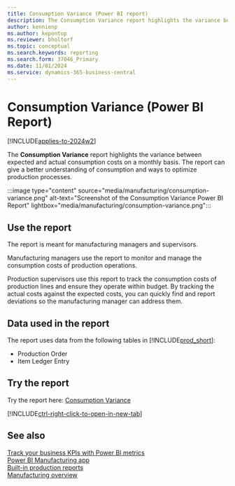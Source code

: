 ```yaml
---
title: Consumption Variance (Power BI report)
description: The Consumption Variance report highlights the variance between expected and actual consumption costs on a monthly basis.
author: kennienp
ms.author: kepontop
ms.reviewer: bholtorf
ms.topic: conceptual
ms.search.keywords: reporting
ms.search.form: 37046_Primary
ms.date: 11/01/2024
ms.service: dynamics-365-business-central
---
```


# Consumption Variance (Power BI Report)

[!INCLUDE[applies-to-2024w2](includes/applies-to-2024w2.md)]

The **Consumption Variance** report highlights the variance between expected and actual consumption costs on a monthly basis. The report can give a better understanding of consumption and ways to optimize production processes.

:::image type="content" source="media/manufacturing/consumption-variance.png" alt-text="Screenshot of the Consumption Variance Power BI Report" lightbox="media/manufacturing/consumption-variance.png":::

## Use the report

The report is meant for manufacturing managers and supervisors.

Manufacturing managers use the report to monitor and manage the consumption costs of production operations.

Production supervisors use this report to track the consumption costs of production lines and ensure they operate within budget. By tracking the actual costs against the expected costs, you can quickly find and report deviations so the manufacturing manager can address them.

<!-- ## Key Performance Indicators (KPIs)

The *Consumption Variance* report includes the following KPIs and measures: 

- [Consumption Cost Amt. Deviation %](####)
- [Expected Consumption Cost Amount](####)
- [Consumed Cost Amount (Actual)](####)
- [Consumption Cost Amt. Variance](####) -->

## Data used in the report

The report uses data from the following tables in [!INCLUDE[prod_short](includes/prod_short.md)]:

- Production Order
- Item Ledger Entry
  
## Try the report

Try the report here: [Consumption Variance](https://businesscentral.dynamics.com?page=37046)

[!INCLUDE[ctrl-right-click-to-open-in-new-tab](includes/ctrl-right-click-to-open-in-new-tab.md)]

## See also

[Track your business KPIs with Power BI metrics](track-kpis-with-power-bi-metrics.md)  
[Power BI Manufacturing app](manufacturing-powerbi-app.md)  
[Built-in production reports](production-reports.md)  
[Manufacturing overview](production-manage-manufacturing.md)
